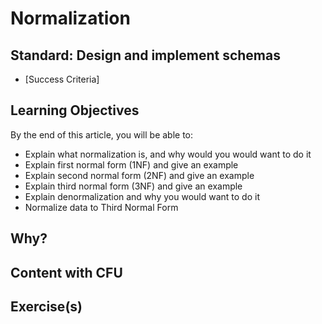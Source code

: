 # Normalization

## Standard: Design and implement schemas
* [Success Criteria]

## Learning Objectives
By the end of this article, you will be able to:

* Explain what normalization is, and why would you would want to do it
* Explain first normal form (1NF) and give an example
* Explain second normal form (2NF) and give an example
* Explain third normal form (3NF) and give an example
* Explain denormalization and why you would want to do it
* Normalize data to Third Normal Form

## Why?


## Content with CFU


## Exercise(s)
